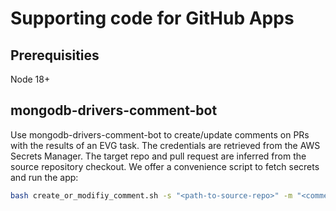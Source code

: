 # Supporting code for GitHub Apps

## Prerequisities

Node 18+

## mongodb-drivers-comment-bot

Use mongodb-drivers-comment-bot to create/update comments on PRs
with the results of an EVG task.  The credentials are retrieved from the AWS 
Secrets Manager.  The target repo and pull request are inferred from the 
source repository checkout.  We offer a convenience script to fetch secrets and
run the app:

```bash
bash create_or_modifiy_comment.sh -s "<path-to-source-repo>" -m "<comment match>" -c "<path-to-comment-file>"
```
